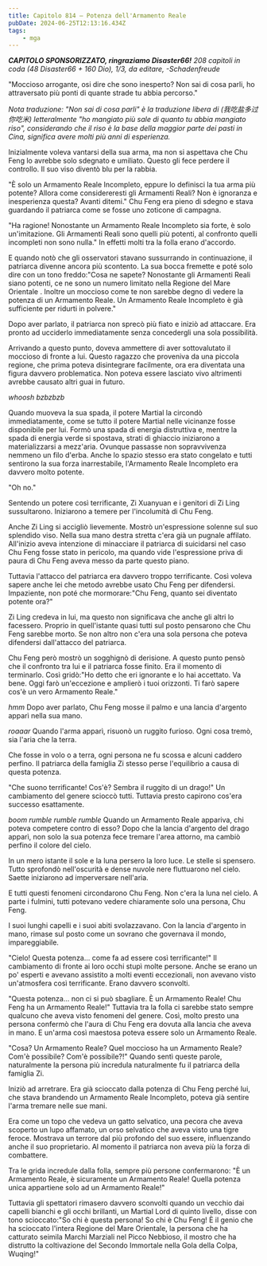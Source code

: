 ```yaml
---
title: Capitolo 814 – Potenza dell'Armamento Reale
pubDate: 2024-06-25T12:13:16.434Z
tags:
    - mga
---
```



<em><strong>CAPITOLO SPONSORIZZATO, ringraziamo Disaster66!</strong>
208 capitoli in coda (48 Disaster66 + 160 Dio), 1/3,
da editare,
-Schadenfreude</em>


"Moccioso arrogante, osi dire che sono inesperto? Non sai di cosa parli, ho attraversato più ponti di quante strade tu abbia percorso."


<em>Nota traduzione: "Non sai di cosa parli" è la traduzione libera di (我吃盐多过你吃米) letteralmente "ho mangiato più sale di quanto tu abbia mangiato riso", considerando che il riso è la base della maggior parte dei pasti in Cina, significa avere molti più anni di esperienza.</em>


Inizialmente voleva vantarsi della sua arma, ma non si aspettava che Chu Feng lo avrebbe solo sdegnato e umiliato. Questo gli fece perdere il controllo. Il suo viso diventò blu per la rabbia.


"È solo un Armamento Reale Incompleto, eppure lo definisci la tua arma più potente? Allora come considereresti gli Armamenti Reali? Non è ignoranza e inesperienza questa? Avanti ditemi." Chu Feng era pieno di sdegno e stava guardando il patriarca come se fosse uno zoticone di campagna.


"Ha ragione! Nonostante un Armamento Reale Incompleto sia forte, è solo un'imitazione. Gli Armamenti Reali sono quelli più potenti, al confronto quelli incompleti non sono nulla." In effetti molti tra la folla erano d'accordo.


E quando notò che gli osservatori stavano sussurrando in continuazione, il patriarca divenne ancora più scontento. La sua bocca fremette e poté solo dire con un tono freddo:"Cosa ne sapete? Nonostante gli Armamenti Reali siano potenti, ce ne sono un numero limitato nella Regione del Mare Orientale . Inoltre un moccioso come te non sarebbe degno di vedere la potenza di un Armamento Reale. Un Armamento Reale Incompleto è già sufficiente per ridurti in polvere."


Dopo aver parlato, il patriarca non sprecò più fiato e iniziò ad attaccare. Era pronto ad ucciderlo immediatamente senza concedergli una sola possibilità.


Arrivando a questo punto, doveva ammettere di aver sottovalutato il moccioso di fronte a lui. Questo ragazzo che proveniva da una piccola regione, che prima poteva disintegrare facilmente, ora era diventata una figura davvero problematica. Non poteva essere lasciato vivo altrimenti avrebbe causato altri guai in futuro.


*whoosh bzbzbzb*


Quando muoveva la sua spada, il potere Martial la circondò immediatamente, come se tutto il potere Martial nelle vicinanze fosse disponibile per lui. Formò una spada di energia distruttiva e, mentre la spada di energia verde si spostava, strati di ghiaccio iniziarono a materializzarsi a mezz'aria. Ovunque passasse non sopravvivenza nemmeno un filo d'erba. Anche lo spazio stesso era stato congelato e tutti sentirono la sua forza inarrestabile, l'Armamento Reale Incompleto era davvero molto potente.


"Oh no."


Sentendo un potere così terrificante, Zi Xuanyuan e i genitori di Zi Ling sussultarono. Iniziarono a temere per l'incolumità di Chu Feng.


Anche Zi Ling si accigliò lievemente. Mostrò un'espressione solenne sul suo splendido viso. Nella sua mano destra stretta c'era già un pugnale affilato. All'inizio aveva intenzione di minacciare il patriarca di suicidarsi nel caso Chu Feng fosse stato in pericolo, ma quando vide l'espressione priva di paura di Chu Feng aveva messo da parte questo piano.


Tuttavia l'attacco del patriarca era davvero troppo terrificante. Così voleva sapere anche lei che metodo avrebbe usato Chu Feng per difendersi. Impaziente, non poté che mormorare:"Chu Feng, quanto sei diventato potente ora?"


Zi Ling credeva in lui, ma questo non significava che anche gli altri lo facessero. Proprio in quell'istante quasi tutti sul posto pensarono che Chu Feng sarebbe morto. Se non altro non c'era una sola persona che poteva difendersi dall'attacco del patriarca.


Chu Feng però mostrò un sogghignò di derisione. A questo punto pensò che il confronto tra lui e il patriarca fosse finito. Era il momento di terminarlo. Così gridò:"Ho detto che eri ignorante e lo hai accettato. Va bene. Oggi farò un'eccezione e amplierò i tuoi orizzonti. Ti farò sapere cos'è un vero Armamento Reale."


*hmm* Dopo aver parlato, Chu Feng mosse il palmo e una lancia d'argento apparì nella sua mano.


*roaaar* Quando l'arma apparì, risuonò un ruggito furioso. Ogni cosa tremò, sia l'aria che la terra.


Che fosse in volo o a terra, ogni persona ne fu scossa e alcuni caddero perfino. Il patriarca della famiglia Zi stesso perse l'equilibrio a causa di questa potenza.


"Che suono terrificante! Cos'è? Sembra il ruggito di un drago!" Un cambiamento del genere scioccò tutti. Tuttavia presto capirono cos'era successo esattamente.


*boom rumble rumble rumble* Quando un Armamento Reale appariva, chi poteva competere contro di esso? Dopo che la lancia d'argento del drago apparì, non solo la sua potenza fece tremare l'area attorno, ma cambiò perfino il colore del cielo.


In un mero istante il sole e la luna persero la loro luce. Le stelle si spensero. Tutto sprofondò nell'oscurità e dense nuvole nere fluttuarono nel cielo. Saette iniziarono ad imperversare nell'aria.


E tutti questi fenomeni circondarono Chu Feng. Non c'era la luna nel cielo. A parte i fulmini, tutti potevano vedere chiaramente solo una persona, Chu Feng.


I suoi lunghi capelli e i suoi abiti svolazzavano. Con la lancia d'argento in mano, rimase sul posto come un sovrano che governava il mondo, impareggiabile.


"Cielo! Questa potenza... come fa ad essere così terrificante!" Il cambiamento di fronte ai loro occhi stupì molte persone. Anche se erano un po' esperti e avevano assistito a molti eventi eccezionali, non avevano visto un'atmosfera così terrificante. Erano davvero sconvolti.


"Questa potenza... non ci si può sbagliare. È un Armamento Reale! Chu Feng ha un Armamento Reale!" Tuttavia tra la folla ci sarebbe stato sempre qualcuno che aveva visto fenomeni del genere. Così, molto presto una persona confermò che l'aura di Chu Feng era dovuta alla lancia che aveva in mano. E un'arma così maestosa poteva essere solo un Armamento Reale.


"Cosa? Un Armamento Reale? Quel moccioso ha un Armamento Reale? Com'è possibile? Com'è possibile?!" Quando sentì queste parole, naturalmente la persona più incredula naturalmente fu il patriarca della famiglia Zi.


Iniziò ad arretrare. Era già scioccato dalla potenza di Chu Feng perché lui, che stava brandendo un Armamento Reale Incompleto, poteva già sentire l'arma tremare nelle sue mani.


Era come un topo che vedeva un gatto selvatico, una pecora che aveva scoperto un lupo affamato, un orso selvatico che aveva visto una tigre feroce. Mostrava un terrore dal più profondo del suo essere, influenzando anche il suo proprietario. Al momento il patriarca non aveva più la forza di combattere.


Tra le grida incredule dalla folla, sempre più persone confermarono: "È un Armamento Reale, è sicuramente un Armamento Reale! Quella potenza unica appartiene solo ad un Armamento Reale!"


Tuttavia gli spettatori rimasero davvero sconvolti quando un vecchio dai capelli bianchi e gli occhi brillanti, un Martial Lord di quinto livello, disse con tono scioccato:"So chi è questa persona! So chi è Chu Feng! È il genio che ha scioccato l'intera Regione del Mare Orientale, la persona che ha catturato seimila Marchi Marziali nel Picco Nebbioso, il mostro che ha distrutto la coltivazione del Secondo Immortale nella Gola della Colpa, Wuqing!"
                                


                                



